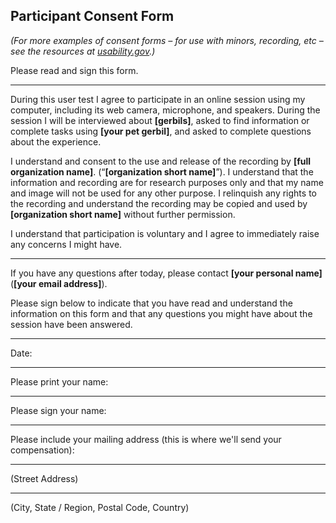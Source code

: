 Participant Consent Form
------------------------

_(For more examples of consent forms – for use with minors, recording, etc – see the resources at
[usability.gov](http://www.usability.gov/).)_

Please read and sign this form.

---

During this user test I agree to participate in an online session using my computer, including its web camera,
microphone, and speakers. During the session I will be interviewed about __[gerbils]__, asked to find information or
complete tasks using __[your pet gerbil]__, and asked to complete questions about the experience.

I understand and consent to the use and release of the recording by __[full organization name]__.
(“__[organization short name]__”).  I understand that the information and recording are for research purposes only and
that my name and image will not be used for any other purpose. I relinquish any rights to the recording and understand
the recording may be copied and used by __[organization short name]__ without further permission.

I understand that participation is voluntary and I agree to immediately raise any concerns I might have.

----

If you have any questions after today, please contact __[your personal name]__ (__[your email address]__).

Please sign below to indicate that you have read and understand the information on this form and that any questions
you might have about the session have been answered.

---

Date: 

---

Please print your name: 

---

Please sign your name: 

---


Please include your mailing address (this is where we'll send your compensation):

____________________________________________________
(Street Address)

____________________________________________________
(City, State / Region, Postal Code, Country)

